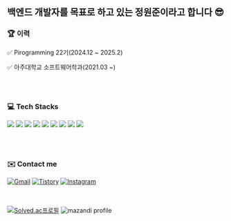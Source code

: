 ## 백엔드 개발자를 목표로 하고 있는 정원준이라고 합니다 😎<br>

### 🏆️ 이력
✅ Pirogramming 22기(2024.12 ~ 2025.2)<br>

✅ 아주대학교 소프트웨어학과(2021.03 ~)<br>


<br><br>
### 💻️ Tech Stacks
<div>
<img src="https://img.shields.io/badge/python-%233776AB.svg?&style=for-the-badge&logo=python&logoColor=white" />
<img src="https://img.shields.io/badge/java-%23007396.svg?&style=for-the-badge&logo=java&logoColor=white" />
<img src="https://img.shields.io/badge/gnu%20bash-%234EAA25.svg?&style=for-the-badge&logo=gnu%20bash&logoColor=white" />
<img src="https://img.shields.io/badge/visual%20studio%20code-%23007ACC.svg?&style=for-the-badge&logo=visual%20studio%20code&logoColor=white" />
<img src="https://img.shields.io/badge/intellij%20idea-%23000000.svg?&style=for-the-badge&logo=intellij%20idea&logoColor=white" />
<img src="https://img.shields.io/badge/html5-%23E34F26.svg?&style=for-the-badge&logo=html5&logoColor=white" />
<img src="https://img.shields.io/badge/css3-%231572B6.svg?&style=for-the-badge&logo=css3&logoColor=white" />
<img src="https://img.shields.io/badge/javascript-%23F7DF1E.svg?&style=for-the-badge&logo=javascript&logoColor=black" />
<img src="https://img.shields.io/badge/django-%23092E20.svg?&style=for-the-badge&logo=django&logoColor=white" />
</div>


<br><br>
### ✉️ Contact me

[![Gmail](https://img.shields.io/badge/Gmail-EA4335?style=flat-square&logo=Gmail&logoColor=white)](mailto:dietken1@ajou.ac.kr)
[![Tistory](https://img.shields.io/badge/Tistory-000000?style=flat-square&logo=Tistory&logoColor=white)](https://dietken1.tistory.com/)
[![Instagram](https://img.shields.io/badge/Instagram-E4405F?style=flat-square&logo=Instagram&logoColor=white)](https://instagram.com/dietken1)



<br><br>
[![Solved.ac프로필](http://mazassumnida.wtf/api/v2/generate_badge?boj=dietken1)](https://solved.ac/dietken1)
![mazandi profile](http://mazandi.herokuapp.com/api?handle=dietken1&theme=cold)
